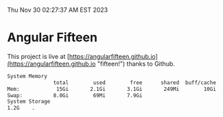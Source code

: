Thu Nov 30 02:27:37 AM EST 2023

# Angular Fifteen


This project is live at [https://angularfifteen.github.io](https://angularfifteen.github.io "fifteen!") thanks to Github.

```bash
System Memory
               total        used        free      shared  buff/cache   available
Mem:            15Gi       2.1Gi       3.1Gi       249Mi        10Gi        13Gi
Swap:          8.0Gi        69Mi       7.9Gi
System Storage
1.2G	.
